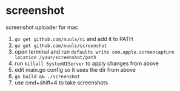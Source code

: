 # screenshot
screenshot uploader for mac

1. `go get github.com/nuuls/ni` and add it to PATH
1. `go get github.com/nuuls/screenshot`
1. open terminal and run `defaults write com.apple.screencapture location /your/screenshot/path`
1. run `killall SystemUIServer` to apply changes from above
1. edit main.go config so it uses the dir from above
1. `go build && ./screenshot`
1. use cmd+shift+4 to take screenshots
